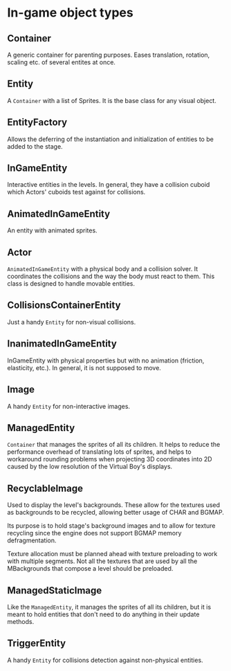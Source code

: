 In-game object types
====================


Container
---------

A generic container for parenting purposes. Eases translation, rotation, scaling etc. of several entites at once.


Entity
------

A `Container` with a list of Sprites. It is the base class for any visual object.


EntityFactory
------

Allows the deferring of the instantiation and initialization of entities to be added to the stage.


InGameEntity
------------

Interactive entities in the levels. In general, they have a collision cuboid which Actors' cuboids test against for collisions.


AnimatedInGameEntity
--------------------

An entity with animated sprites.


Actor
--------------------

`AnimatedInGameEntity` with a physical body and a collision solver. It coordinates the collisions and the way the body must react to them. This class is designed to handle movable entities.


CollisionsContainerEntity
--------------------

Just a handy `Entity` for non-visual collisions.


InanimatedInGameEntity
----------------------

InGameEntity with physical properties but with no animation (friction, elasticity, etc.). In general, it is not supposed to move.


Image
-----

A handy `Entity` for non-interactive images.


ManagedEntity
-----------

`Container` that manages the sprites of all its children. It helps to reduce the performance overhead of translating lots of sprites, and helps to workaround rounding problems when projecting 3D coordinates into 2D caused by the low resolution of the Virtual Boy's displays.


RecyclableImage
-----------

Used to display the level's backgrounds. These allow for the textures used as backgrounds to be recycled, allowing better usage of CHAR and BGMAP.

Its purpose is to hold stage's background images and to allow for texture recycling since the engine does not support BGMAP memory defragmentation.

Texture allocation must be planned ahead with texture preloading to work with multiple segments. Not all the textures that are used by all the MBackgrounds that compose a level should be preloaded.


ManagedStaticImage
-----------

Like the `ManagedEntity`, it manages the sprites of all its children, but it is meant to hold entities that don't need to do anything in their update methods.


TriggerEntity
-----------

A handy `Entity` for collisions detection against non-physical entities.
